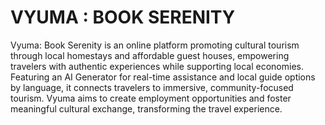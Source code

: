 # VYUMA : BOOK SERENITY

Vyuma: Book Serenity is an online platform promoting cultural tourism through local homestays and affordable guest houses, empowering travelers with authentic experiences while supporting local economies. Featuring an AI Generator for real-time assistance and local guide options by language, it connects travelers to immersive, community-focused tourism. Vyuma aims to create employment opportunities and foster meaningful cultural exchange, transforming the travel experience.